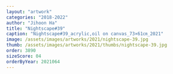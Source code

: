 ```yaml
---
layout: "artwork"
categories: "2018-2022"
author: "Jihoon Ha"
title: "Nightscape#39"
caption: "Nightscape#39_acrylic,oil on canvas_73×61㎝_2021"
image: /assets/images/artworks/2021/nightscape-39.jpg
thumb: /assets/images/artworks/2021/thumbs/nightscape-39.jpg
order: 3890
sizeScore: 04
orderByYear: 2021064
---
```

